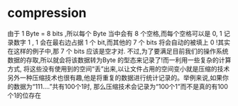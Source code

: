 compression
========================

由于 1 Byte = 8 bits ,所以每个 Byte 当中会有 8 个空格,而每个空格可以是 0, 1
记录数字 1 , 1 会在最右边占据 1 个 bit,而其他的 7 个 bits 将会自动的被填上 0 !其实在这样的例子中,那 7 个 bits 应该是空才对. 不过,为了要满足目前我们的操作系统数据的存取,所以就会将该数据转为Byte 的型态来记录了!而一利用一些复杂的计算方式, 将这些没有使用到的空间“丢”出来,以让文件占用的空间变小就是压缩的技术
另外一种压缩技术也很有趣,他是将重复的数据进行统计记录的。举例来说,如果你的数据为“111....”共有100个1时, 那么压缩技术会记录为“100个1”而不是真的有100个1的位存在


